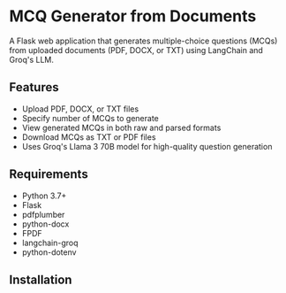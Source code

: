 # MCQ Generator from Documents

A Flask web application that generates multiple-choice questions (MCQs) from uploaded documents (PDF, DOCX, or TXT) using LangChain and Groq's LLM.

## Features

- Upload PDF, DOCX, or TXT files
- Specify number of MCQs to generate
- View generated MCQs in both raw and parsed formats
- Download MCQs as TXT or PDF files
- Uses Groq's Llama 3 70B model for high-quality question generation

## Requirements

- Python 3.7+
- Flask
- pdfplumber
- python-docx
- FPDF
- langchain-groq
- python-dotenv

## Installation

